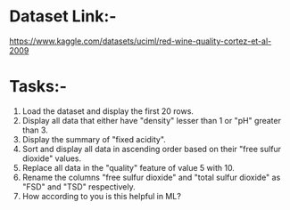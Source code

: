 # Dataset Link:-
https://www.kaggle.com/datasets/uciml/red-wine-quality-cortez-et-al-2009

# Tasks:-
1. Load the dataset and display the first 20 rows.
2. Display all data that either have "density" lesser than 1 or "pH" greater than 3.
3. Display the summary of "fixed acidity".
4. Sort and display all data in ascending order based on their "free sulfur dioxide" values.
5. Replace all data in the "quality" feature of value 5 with 10.
6. Rename the columns "free sulfur dioxide" and "total sulfur dioxide" as "FSD" and "TSD" respectively.
7. How according to you is this helpful in ML?
